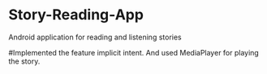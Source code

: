 # Story-Reading-App
Android application for reading and listening stories

#Implemented the feature implicit intent. And used MediaPlayer for playing the story.
